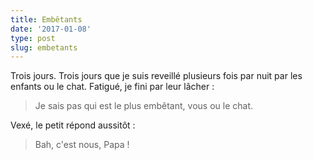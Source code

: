 ```yaml
---
title: Embêtants
date: '2017-01-08'
type: post
slug: embetants
---
```


Trois jours. Trois jours que je suis reveillé plusieurs fois par nuit par les enfants ou le chat. Fatigué, je fini par leur lâcher :

> Je sais pas qui est le plus embêtant, vous ou le chat.

Vexé, le petit répond aussitôt :

> Bah, c'est nous, Papa !
